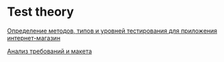 # Test theory


[Определение методов, типов и уровней тестирования для приложения интернет-магазин](https://docs.google.com/spreadsheets/d/1A4ZOxQc7xWNXYER5lJmTKGAPhKcXLUqFtRGZdstz4gU/edit?usp=sharing)

[Анализ требований и макета](https://docs.google.com/spreadsheets/d/14nPBNYcyegri7YiNwBMXNxgYnM7_1wCL7Doo9Bcwu8I/edit?usp=sharing)
